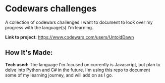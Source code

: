 # Codewars challenges
A collection of codewars challenges I want to document to look over my progress with the language(s) I'm learning.

**Link to project:** https://www.codewars.com/users/UntoldDawn

## How It's Made:

**Tech used:** The language I'm focused on currently is Javascript, but plan to delve into Python and C# in the future. I'm using this repo to document some of my learning journey, and will add on as I go.
